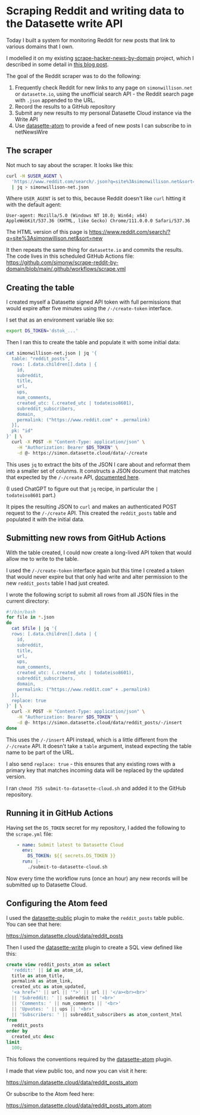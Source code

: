 # Scraping Reddit and writing data to the Datasette write API

Today I built a system for monitoring Reddit for new posts that link to various domains that I own.

I modelled it on my existing [scrape-hacker-news-by-domain](https://github.com/simonw/scrape-hacker-news-by-domain) project, which I described in some detail in [this blog post](https://simonwillison.net/2022/Dec/2/datasette-write-api/).

The goal of the Reddit scraper was to do the following:

1. Frequently check Reddit for new links to any page on `simonwillison.net` or `datasette.io`, using the unofficial search API - the Reddit search page with `.json` appended to the URL.
2. Record the results to a GitHub repository
3. Submit any new results to my personal Datasette Cloud instance via the Write API
4. Use [datasette-atom](https://datasette.io/plugins/datasette-atom) to provide a feed of new posts I can subscribe to in netNewsWire

## The scraper

Not much to say about the scraper. It looks like this:
```bash
curl -H $USER_AGENT \
  'https://www.reddit.com/search/.json?q=site%3Asimonwillison.net&sort=new' \
  | jq > simonwillison-net.json
```
Where `USER_AGENT` is set to this, because Reddit doesn't like `curl` hitting it with the default agent:

    User-agent: Mozilla/5.0 (Windows NT 10.0; Win64; x64) AppleWebKit/537.36 (KHTML, like Gecko) Chrome/111.0.0.0 Safari/537.36

The HTML version of this page is https://www.reddit.com/search/?q=site%3Asimonwillison.net&sort=new

It then repeats the same thing for `datasette.io` and commits the results. The code lives in this scheduled GitHub Actions file: https://github.com/simonw/scrape-reddit-by-domain/blob/main/.github/workflows/scrape.yml

## Creating the table

I created myself a Datasette signed API token with full permissions that would expire after five minutes using the `/-/create-token` interface.

I set that as an environment variable like so:

```bash
export DS_TOKEN='dstok_...'
```

Then I ran this to create the table and populate it with some initial data:

```bash
cat simonwillison-net.json | jq '{
  table: "reddit_posts",
  rows: [.data.children[].data | {
    id,
    subreddit,
    title,
    url,
    ups,
    num_comments,
    created_utc: (.created_utc | todateiso8601),
    subreddit_subscribers,
    domain,
    permalink: ("https://www.reddit.com" + .permalink)
  }],
  pk: "id"
}' | \
  curl -X POST -H "Content-Type: application/json" \
    -H "Authorization: Bearer $DS_TOKEN" \
    -d @- https://simon.datasette.cloud/data/-/create
```

This uses `jq` to extract the bits of the JSON I care about and reformat them into a smaller set of colunms. It constructs a JSON document that matches that expected by the `/-/create` API, [documented here](https://docs.datasette.io/en/1.0a2/json_api.html#creating-a-table-from-example-data).

(I used ChatGPT to figure out that `jq` recipe, in particular the `| todateiso8601` part.)

It pipes the resulting JSON to `curl` and makes an authenticated POST request to the `/-/create` API. This created the `reddit_posts` table and populated it with the initial data.

## Submitting new rows from GitHub Actions

With the table created, I could now create a long-lived API token that would allow me to write to the table.

I used the `/-/create-token` interface again but this time I created a token that would never expire but that only had write and alter permission to the new `reddit_posts` table I had just created.

I wrote the following script to submit all rows from all JSON files in the current directory:

```bash
#!/bin/bash
for file in *.json
do
  cat $file | jq '{
  rows: [.data.children[].data | {
    id,
    subreddit,
    title,
    url,
    ups,
    num_comments,
    created_utc: (.created_utc | todateiso8601),
    subreddit_subscribers,
    domain,
    permalink: ("https://www.reddit.com" + .permalink)
  }],
  replace: true
}' | \
  curl -X POST -H "Content-Type: application/json" \
    -H "Authorization: Bearer $DS_TOKEN" \
    -d @- https://simon.datasette.cloud/data/reddit_posts/-/insert
done
```
This uses the `/-/insert` API instead, which is a little different from the `/-/create` API. It doesn't take a `table` argument, instead expecting the table name to be part of the URL.

I also send `replace: true` - this ensures that any existing rows with a primary key that matches incoming data will be replaced by the updated version.

I ran `chmod 755 submit-to-datasette-cloud.sh` and added it to the GitHub repository.

## Running it in GitHub Actions

Having set the `DS_TOKEN` secret for my repository, I added the following to the `scrape.yml` file:

```yaml
    - name: Submit latest to Datasette Cloud
      env:
        DS_TOKEN: ${{ secrets.DS_TOKEN }}
      run: |-
        ./submit-to-datasette-cloud.sh
```
Now every time the workflow runs (once an hour) any new records will be submitted up to Datasette Cloud.

## Configuring the Atom feed

I used the [datasette-public](https://datasette.io/plugins/datasette-public) plugin to make the `reddit_posts` table public. You can see that here:

https://simon.datasette.cloud/data/reddit_posts

Then I used the [datasette-write](https://datasette.io/plugins/datasette-write) plugin to create a SQL view defined like this:

```sql
create view reddit_posts_atom as select
  'reddit:' || id as atom_id,
  title as atom_title,
  permalink as atom_link,
  created_utc as atom_updated,
  '<a href="' || url || '">' || url || '</a><br><br>'
  || 'Subreddit: ' || subreddit || '<br>'
  || 'Comments: ' || num_comments || '<br>'
  || 'Upvotes: ' || ups || '<br>'
  || 'Subscribers: ' || subreddit_subscribers as atom_content_html
from
  reddit_posts
order by
  created_utc desc
limit
  100;
```
This follows the conventions required by the [datasette-atom](https://datasette.io/plugins/datasette-atom) plugin.

I made that view public too, and now you can visit it here:

https://simon.datasette.cloud/data/reddit_posts_atom

Or subscribe to the Atom feed here:

https://simon.datasette.cloud/data/reddit_posts_atom.atom
